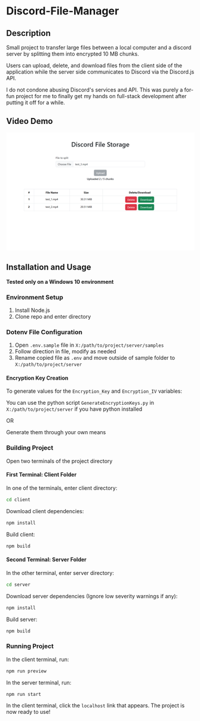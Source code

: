 # Discord-File-Manager

## Description

Small project to transfer large files between a local computer and a discord server by splitting them into encrypted 10 MB chunks.

Users can upload, delete, and download files from the client side of the application while the server side communicates to Discord via the Discord.js API.

I do not condone abusing Discord's services and API. This was purely a for-fun project for me to finally get my hands on full-stack development after putting it off for a while.

## Video Demo

[![Video Demo](./assets/uploading.png)](https://www.youtube.com/watch?v=ne3YPOOlc3k)

## Installation and Usage

**Tested only on a Windows 10 environment**

### Environment Setup

1. Install Node.js
2. Clone repo and enter directory

### Dotenv File Configuration

1. Open `.env.sample` file in `X:/path/to/project/server/samples`
2. Follow direction in file, modify as needed
3. Rename copied file as `.env` and move outside of sample folder to `X:/path/to/project/server`

#### Encryption Key Creation

To generate values for the `Encryption_Key` and `Encryption_IV` variables:

You can use the python script `GenerateEncryptionKeys.py` in `X:/path/to/project/server` if you have python installed

OR

Generate them through your own means

### Building Project

Open two terminals of the project directory

#### First Terminal: Client Folder

In one of the terminals, enter client directory:

```bash
cd client
```

Download client dependencies:

```bash
npm install
```

Build client:

```bash
npm build
```

#### Second Terminal: Server Folder

In the other terminal, enter server directory:

```bash
cd server
```

Download server dependencies (Ignore low severity warnings if any):

```bash
npm install
```

Build server:

```bash
npm build
```

### Running Project

In the client terminal, run:

```bash
npm run preview
```

In the server terminal, run:

```bash
npm run start
```

In the client terminal, click the `localhost` link that appears. The project is now ready to use!

